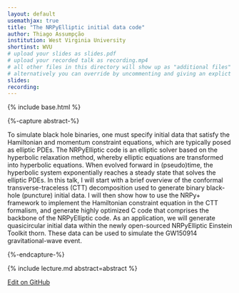 ```yaml
---
layout: default
usemathjax: true
title: "The NRPyElliptic initial data code"
author: Thiago Assumpção
institution: West Virginia University
shortinst: WVU
# upload your slides as slides.pdf
# upload your recorded talk as recording.mp4
# all other files in this directory will show up as "additional files"
# alternatively you can override by uncommenting and giving an explict URL:
slides: 
recording: 
---
```

{% include base.html %}

{%-capture abstract-%}

To simulate black hole binaries, one must specify initial data that satisfy the Hamiltonian and momentum constraint equations, which are typically posed as elliptic PDEs. The NRPyElliptic code is an elliptic solver based on the hyperbolic relaxation method, whereby elliptic equations are transformed into hyperbolic equations. When evolved forward in (pseudo)time, the hyperbolic system exponentially reaches a steady state that solves the elliptic PDEs. In this talk, I will start with a brief overview of the conformal transverse-traceless (CTT) decomposition used to generate binary black-hole (puncture) initial data. I will then show how to use the NRPy+ framework to implement the Hamiltonian constraint equation in the CTT formalism, and generate highly optimized C code that comprises the backbone of the NRPyElliptic code. As an application, we will generate quasicircular initial data within the newly open-sourced NRPyElliptic Einstein Toolkit thorn. These data can be used to simulate the GW150914 gravitational-wave event.

{%-endcapture-%}

<div class="col-xs-12" markdown="1">
{% include lecture.md abstract=abstract %}

[Edit on GitHub](https://github.com/EinsteinToolkit/et2021uiuc/edit/master/{{page.path}})
</div>
